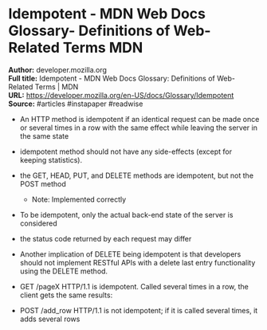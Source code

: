 # Idempotent - MDN Web Docs Glossary- Definitions of Web-Related Terms   MDN

**Author:** developer.mozilla.org  
**Full title:** Idempotent - MDN Web Docs Glossary: Definitions of Web-Related Terms | MDN  
**URL:** https://developer.mozilla.org/en-US/docs/Glossary/Idempotent  
**Source:** #articles #instapaper #readwise

- An HTTP method is idempotent if an identical request can be made once or several times in a row with the same effect while leaving the server in the same state 
   
- idempotent method should not have any side-effects (except for keeping statistics). 
   
- the GET, HEAD, PUT, and DELETE methods are idempotent, but not the POST method 
   
   - Note: Implemented correctly
   
- To be idempotent, only the actual back-end state of the server is considered 
   
- the status code returned by each request may differ 
   
- Another implication of DELETE being idempotent is that developers should not implement RESTful APIs with a delete last entry functionality using the DELETE method. 
   
- GET /pageX HTTP/1.1 is idempotent. Called several times in a row, the client gets the same results: 
   
- POST /add_row HTTP/1.1 is not idempotent; if it is called several times, it adds several rows 
   

